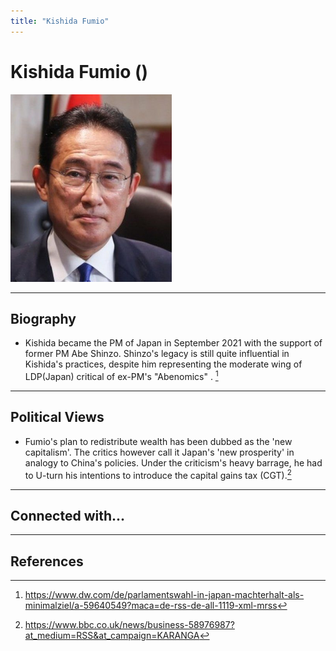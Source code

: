 ```yaml
---
title: "Kishida Fumio"
---
```


# Kishida Fumio ()

![img](../assets/images/kishida_fumio.png)

_ _ _

## Biography

- Kishida became the PM of Japan in September 2021 with the support of former PM Abe Shinzo. Shinzo's legacy is still quite influential in Kishida's practices, despite him representing the moderate wing of LDP(Japan) critical of ex-PM's "Abenomics" . [^1]

_ _ _

## Political Views

- Fumio's plan to redistribute wealth has been dubbed as the 'new capitalism'. The critics however call it Japan's 'new prosperity' in analogy to China's policies. Under the criticism's heavy barrage, he had to U-turn his intentions to introduce the capital gains tax (CGT).[^2] 

_ _ _ 

## Connected with...

_ _ _

## References

[^1]: https://www.dw.com/de/parlamentswahl-in-japan-machterhalt-als-minimalziel/a-59640549?maca=de-rss-de-all-1119-xml-mrss
[^2]: https://www.bbc.co.uk/news/business-58976987?at_medium=RSS&at_campaign=KARANGA
